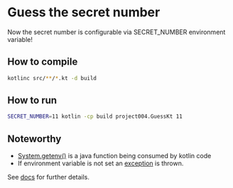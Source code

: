# Guess the secret number

Now the secret number is configurable via SECRET_NUMBER environment variable!

## How to compile

```bash
kotlinc src/**/*.kt -d build
```

## How to run

```bash
SECRET_NUMBER=11 kotlin -cp build project004.GuessKt 11
```

## Noteworthy

- [System.getenv()][getenv] is a java function being consumed by kotlin code
- If environment variable is not set an [exception][exception] is thrown.

See [docs](../../docs/0011-kotlin-basics.md) for further details.

[getenv]: https://docs.oracle.com/en/java/javase/21/docs/api/java.base/java/lang/System.html#getenv(java.lang.String)
[exception]: https://docs.oracle.com/javase/tutorial/essential/exceptions/index.html
